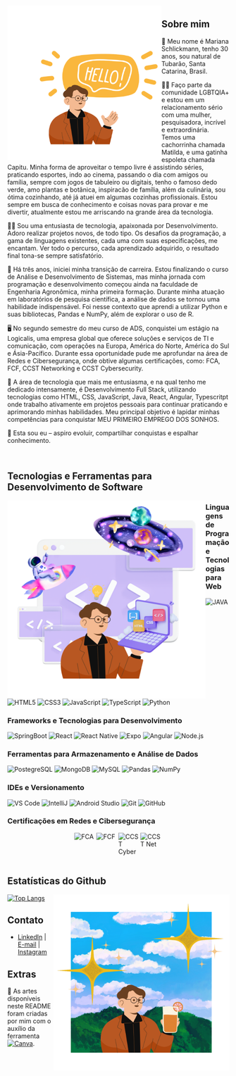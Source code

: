 <div>
<img align="left" alt="Mariana-Schlick-Hello" height="350" width="350" src="./me.png">
</div>

## Sobre mim

💖 Meu nome é Mariana Schlickmann, tenho 30 anos, sou natural de Tubarão, Santa Catarina, Brasil.

🏳️‍🌈 Faço parte da comunidade LGBTQIA+ e estou em um relacionamento sério com uma mulher, pesquisadora, incrível e extraordinária. Temos uma cachorrinha chamada Matilda, e uma gatinha espoleta chamada Capitu. Minha forma de aproveitar o tempo livre é assistindo séries, praticando esportes, indo ao cinema, passando o dia com amigos ou família, sempre com jogos de tabuleiro ou digitais, tenho o famoso dedo verde, amo plantas e botânica, inspiracão de família, além da culinária, sou ótima cozinhando, até já atuei em algumas cozinhas profissionais. Estou sempre em busca de conhecimento e coisas novas para provar e me divertir, atualmente estou me arriscando na grande área da tecnologia.

👩‍💻  Sou uma entusiasta de tecnologia, apaixonada por Desenvolvimento. Adoro realizar projetos novos, de todo tipo. Os desafios da programação, a gama de linguagens existentes, cada uma com suas especificações, me encantam. Ver todo o percurso, cada aprendizado adquirido, o resultado final tona-se sempre satisfatório.

🌱  Há três anos, iniciei minha transição de carreira. Estou finalizando o curso de Análise e Desenvolvimento de Sistemas, mas minha jornada com programação e desenvolvimento começou ainda na faculdade de Engenharia Agronômica, minha primeira formação. Durante minha atuação em laboratórios de pesquisa científica, a análise de dados se tornou uma habilidade indispensável. Foi nesse contexto que aprendi a utilizar Python e suas bibliotecas, Pandas e NumPy, além de explorar o uso de R.

🖥️ No segundo semestre do meu curso de ADS, conquistei um estágio na Logicalis, uma empresa global que oferece soluções e serviços de TI e comunicação, com operações na Europa, América do Norte, América do Sul e Ásia-Pacífico. Durante essa oportunidade pude me aprofundar na área de Redes e Cibersegurança, onde obtive algumas certificações, como: FCA, FCF, CCST Networking e CCST Cybersecurity.
 
💼 A área de tecnologia que mais me entusiasma, e na qual tenho me dedicado intensamente, é Desenvolvimento Full Stack, utilizando tecnologias como HTML, CSS, JavaScript, Java, React, Angular, Typescritpt onde trabalho ativamente em projetos pessoais para continuar praticando e aprimorando minhas habilidades. Meu principal objetivo é lapidar minhas competências para conquistar MEU PRIMEIRO EMPREGO DOS SONHOS.

🚀 Esta sou eu – aspiro evoluir, compartilhar conquistas e espalhar conhecimento.

<br/>

## Tecnologias e Ferramentas para Desenvolvimento de Software

<div>
<img align="left" alt="Mariana-Schlick-Dev" height="450" width="450" src="./dev.png">
</div>

### Linguagens de Programação e Tecnologias para Web

![JAVA](https://img.shields.io/badge/Java-ED8B00?style=flat-square&logo=openjdk&logoColor=white)
![HTML5](https://img.shields.io/badge/-HTML5-E34F26?style=flat-square&logo=html5&logoColor=white)
![CSS3](https://img.shields.io/badge/-CSS3-1572B6?style=flat-square&logo=css3&logoColor=white)
![JavaScript](https://img.shields.io/badge/-JavaScript-F7DF1E?style=flat-square&logo=javascript&logoColor=black)
![TypeScript](https://img.shields.io/badge/-TypeScript-3178C6?style=flat-square&logo=typescript&logoColor=white)
![Python](https://img.shields.io/badge/-Python-3776AB?style=flat-square&logo=python&logoColor=white)

### Frameworks e Tecnologias para Desenvolvimento

![SpringBoot](https://img.shields.io/badge/SpringBoot-6DB33F?style=flat-square&logo=Spring&logoColor=white)
![React](https://img.shields.io/badge/-React-61DAFB?style=flat-square&logo=react&logoColor=white)
![React Native](https://img.shields.io/badge/React%20Native-61DAFB?style=flat-square&logo=react&logoColor=white)
![Expo](https://img.shields.io/badge/Expo-000020?style=flat-square&logo=expo&logoColor=white)
![Angular](https://img.shields.io/badge/Angular-DD0031?style=flat-square&logo=angular&logoColor=white)
![Node.js](https://img.shields.io/badge/Node.js-339933?style=flat-square&logo=nodedotjs&logoColor=white)

### Ferramentas para Armazenamento e Análise de Dados

![PostegreSQL](https://img.shields.io/badge/PostgreSQL-4169e1?style=flat-square&logo=postgresql&logoColor=white)
![MongoDB](https://img.shields.io/badge/MongoDB-47A248?style=flat-square&logo=mongodb&logoColor=white)
![MySQL](https://img.shields.io/badge/MySQL-4479A1?style=flat-square&logo=mysql&logoColor=white)
![Pandas](https://img.shields.io/badge/-Pandas-150458?style=flat-square&logo=pandas&logoColor=white)
![NumPy](https://img.shields.io/badge/-NumPy-013243?style=flat-square&logo=numpy&logoColor=white)

### IDEs e Versionamento

![VS Code](https://img.shields.io/badge/-VS%20Code-007ACC?style=flat-square&logo=visual-studio-code&logoColor=white)
![IntelliJ](https://img.shields.io/badge/Intellij%20Idea-000?style=flat-square&logo=intellij-idea&style=for-the-badge)
![Android Studio](https://img.shields.io/badge/Android%20Studio-3DDC84?style=flat-square&logo=android-studio&logoColor=white)
![Git](https://img.shields.io/badge/-Git-F05032?style=flat-square&logo=git&logoColor=white)
![GitHub](https://img.shields.io/badge/-GitHub-181717?style=flat-square&logo=github&logoColor=white)

### Certificações em Redes e Cibersegurança

<div style="display: flex; justify-content: center; gap: 10;">
 <img src="https://images.credly.com/images/20082fc1-94af-4773-9df0-28856b566748/image.png" alt="FCA" width="50"/>
 <img src="https://cercoltd.com/news/wp-content/uploads/2023/12/icon-nse-fund-cybersecurity-1024x1024.png" alt="FCF" width="50"/>
 <img src="https://images.credly.com/images/daf36702-99d0-4ebb-9788-ba7ac797cc8e/image.png" alt="CCST Cyber" width="50"/>
 <img src="https://images.credly.com/images/57d88bab-75be-4400-a2fd-dbfa8e2b056e/twitter_thumb_201604_image.png" alt="CCST Net" width="50"/>
</div>

<br/>

## Estatísticas do Github

<div>
<img align="right" alt="Mariana-Schlick-Enjoy" src="./enjoy.png" height="400" width="400">
</div>

[![Top Langs](https://github-readme-stats.vercel.app/api/top-langs/?username=anuraghazra&layout=donut-vertical)](https://github.com/anuraghazra/github-readme-stats)

## Contato  

- [LinkedIn](https://linkedin.com/in/marianaschlickmann) | [E-mail](mailto:mariana.silva@email.com) | [Instagram](https://instagram.com/mariana.schlick)

## Extras

🎨 As artes disponíveis neste README foram criadas por mim com o auxílio da ferramenta [![Canva](https://img.shields.io/badge/Canva-FF6F00?style=flat&logo=canva&logoColor=white)](https://www.canva.com).
